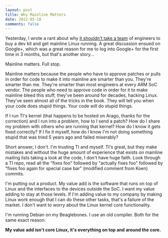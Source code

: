 ```yaml
---
layout: post
title: Why Mainline Matters
date: 2012-05-18
comments: false
---
```


Yesterday, I wrote a rant about why [it shouldn't take a team][1] of engineers
to buy a dev kit and get mainline Linux running.  A great discussion ensued on
Google+, which was a great reason for me to log into Google+ for the first time
in 3 months, but that's another story...

Mainline matters.  Full stop.

Mainline matters because the people who have to approve patches or pulls in
order for code to make it into mainline are smarter than you.  They're smarter
than me.  They're smarter than most engineers at every ARM SoC vendor.
The people who need to approve code in order for it to make mainline bleed this
stuff, they've been around for decades, hacking Linux.  They've seen almost
all of the tricks in the book.  They will tell you when your code does stupid
things.  Your code will do stupid things.

If I run TI's kernel (that happens to be hosted on Arago, thanks for the
correction) and I run into a problem, how to I send a patch?  How do I share my
problem with others who are running that kernel?  How do I know it gets fixed
correctly?  If I fix it myself, how do I know I'm not doing something stupid
that was tried 5 years ago and failed miserably?

Short answer, I don't.  I'm trusting TI and myself.  TI's great, but they make mistakes
and without the huge amount of experience that exists on mainline mailing
lists taking a look at the code, I don't have huge faith.  Look through a TI
repo, read all the "fixes foo" followed by "actually fixes foo" followed by
"fixes foo again for special case bar" (modified comment from Koen) commits.

I'm putting out a product.  My value add is the software that runs on top of
Linux and the interfaces to the devices outside the SoC.  I want my value adding
to stay at those levels.  If I'm adding value to my company by making Linux
work enough that I can do these other tasks, that's a failure of the
market.  I don't want to worry about the Linux kernel core functionality.

I'm running Debian on my Beaglebones.  I use an old compiler.  Both for the
same exact reason:

**My value add isn't core Linux, it's everything on top and around the core.**

[1]: /2012/05/it-shouldnt-take-a-team

